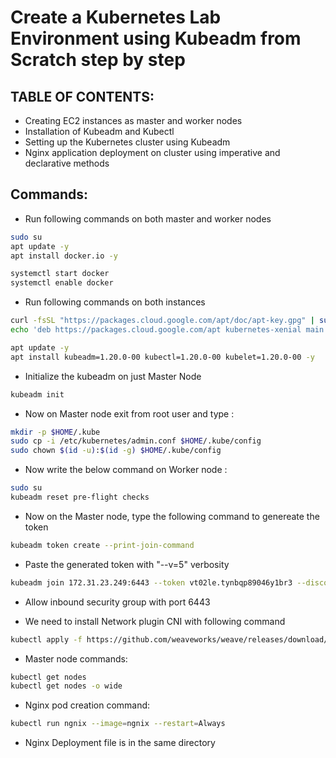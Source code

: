 # Create a Kubernetes Lab Environment using Kubeadm from Scratch step by step
## TABLE OF CONTENTS:
- Creating EC2 instances as master and worker nodes
- Installation of Kubeadm and Kubectl
- Setting up the Kubernetes cluster using Kubeadm
- Nginx application deployment on cluster using imperative and declarative methods

## Commands:
- Run following commands on both master and worker nodes
```bash
sudo su
apt update -y
apt install docker.io -y
```

```bash
systemctl start docker
systemctl enable docker
```

- Run following commands on both instances
```bash
curl -fsSL "https://packages.cloud.google.com/apt/doc/apt-key.gpg" | sudo gpg --dearmor -o /etc/apt/trusted.gpg.d/kubernetes-archive-keyring.gpg
echo 'deb https://packages.cloud.google.com/apt kubernetes-xenial main' > /etc/apt/sources.list.d/kubernetes.list
```

```bash
apt update -y
apt install kubeadm=1.20.0-00 kubectl=1.20.0-00 kubelet=1.20.0-00 -y
```

- Initialize the kubeadm on just Master Node
```bash
kubeadm init
```

- Now on Master node exit from root user and type :
```bash
mkdir -p $HOME/.kube
sudo cp -i /etc/kubernetes/admin.conf $HOME/.kube/config
sudo chown $(id -u):$(id -g) $HOME/.kube/config
```

- Now write the below command on Worker node :
```bash
sudo su
kubeadm reset pre-flight checks
```

- Now on the Master node, type the following command to genereate the token
```bash
kubeadm token create --print-join-command
```
- Paste the generated token with "--v=5" verbosity
```bash
kubeadm join 172.31.23.249:6443 --token vt02le.tynbqp89046y1br3 --discovery-token-ca-cert-hash sha256:033d73daf2f70803dd2754691d08b0048e5ffe2abfe7a33445bbba31cca18bd8 --v=5
```
- Allow inbound security group with port 6443

- We need to install Network plugin CNI with following command
```bash
kubectl apply -f https://github.com/weaveworks/weave/releases/download/v2.8.1/weave-daemonset-k8s.yaml
```

- Master node commands:
```bash
kubectl get nodes
kubectl get nodes -o wide
```

- Nginx pod creation command:
```bash
kubectl run ngnix --image=ngnix --restart=Always
```

- Nginx Deployment file is in the same directory
